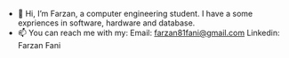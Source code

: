- 👋 Hi, I’m Farzan, a computer engineering student. I have a some expriences in software, hardware and database. 
- 📫 You can reach me with my:
      Email: farzan81fani@gmail.com
      Linkedin: Farzan Fani

<!---
FarzanFani/FarzanFani is a ✨ special ✨ repository because its `README.md` (this file) appears on your GitHub profile.
You can click the Preview link to take a look at your changes.
--->
